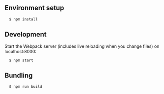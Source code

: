 ## Environment setup 

```sh
  $ npm install
```

## Development

Start the Webpack server (includes live reloading when you change files) on localhost:8000:

```sh
  $ npm start
```

## Bundling 

```sh
  $ npm run build
```
